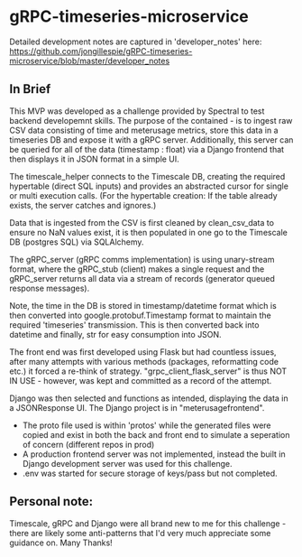# gRPC-timeseries-microservice


Detailed development notes are captured in 'developer_notes' here: https://github.com/jongillespie/gRPC-timeseries-microservice/blob/master/developer_notes

## In Brief

This MVP was developed as a challenge provided by Spectral to test backend developemnt skills. The purpose of the contained - is to ingest raw CSV data consisting of time and meterusage metrics, store this data in a timeseries DB and expose it with a gRPC server. Additionally, this server can be queried for all of the data (timestamp : float) via a Django frontend that then displays it in JSON format in a simple UI.

The timescale_helper connects to the Timescale DB, creating the required hypertable (direct SQL inputs) and provides an abstracted cursor for single or multi execution calls. (For the hypertable creation: If the table already exists, the server catches and ignores.) 

Data that is ingested from the CSV is first cleaned by clean_csv_data to ensure no NaN values exist, it is then populated in one go to the Timescale DB (postgres SQL) via SQLAlchemy.

The gRPC_server (gRPC comms implementation) is using unary-stream format, where the gRPC_stub (client) makes a single request and the gRPC_server returns all data via a stream of records (generator queued response messages).

Note, the time in the DB is stored in timestamp/datetime format which is then converted into google.protobuf.Timestamp format to maintain the required 'timeseries' transmission. This is then converted back into datetime and finally, str for easy consumption into JSON.

The front end was first developed using Flask but had countless issues, after many attempts with various methods (packages, reformatting code etc.) it forced a re-think of strategy. "grpc_client_flask_server" is thus NOT IN USE - however, was kept and committed as a record of the attempt.

Django was then selected and functions as intended, displaying the data in a JSONResponse UI. The Django project is in "meterusagefrontend".

* The proto file used is within 'protos' while the generated files were copied and exist in both the back and front end to simulate a seperation of concern (different repos in prod)
* A production frontend server was not implemented, instead the built in Django development server was used for this challenge.
* .env was started for secure storage of keys/pass but not completed.

## Personal note:
Timescale, gRPC and Django were all brand new to me for this challenge - there are likely some anti-patterns that I'd very much appreciate some guidance on. Many Thanks!


